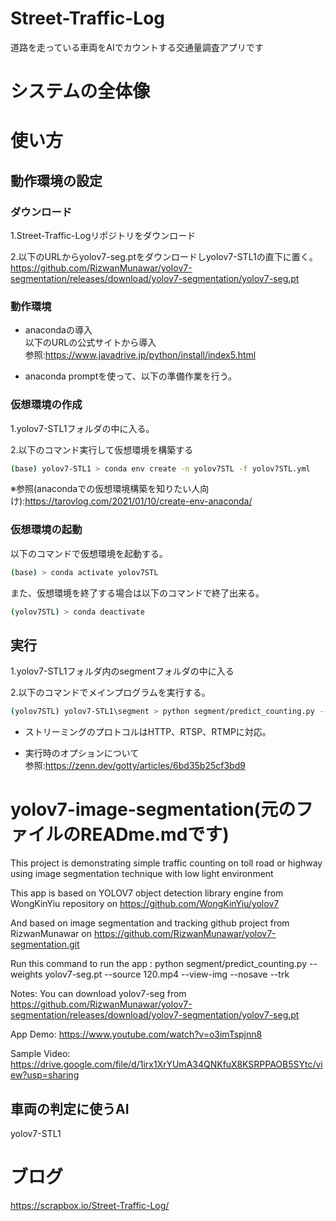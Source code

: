 # Street-Traffic-Log
道路を走っている車両をAIでカウントする交通量調査アプリです

# システムの全体像

# 使い方

## 動作環境の設定
### ダウンロード
1.Street-Traffic-Logリポジトリをダウンロード

2.以下のURLからyolov7-seg.ptをダウンロードしyolov7-STL1の直下に置く。
https://github.com/RizwanMunawar/yolov7-segmentation/releases/download/yolov7-segmentation/yolov7-seg.pt  

### 動作環境
- anacondaの導入  
  以下のURLの公式サイトから導入  
  参照:https://www.javadrive.jp/python/install/index5.html

- anaconda promptを使って、以下の準備作業を行う。

### 仮想環境の作成
1.yolov7-STL1フォルダの中に入る。

2.以下のコマンド実行して仮想環境を構築する
```bash
(base) yolov7-STL1 > conda env create -n yolov7STL -f yolov7STL.yml
```

※参照(anacondaでの仮想環境構築を知りたい人向け):https://tarovlog.com/2021/01/10/create-env-anaconda/  


### 仮想環境の起動
以下のコマンドで仮想環境を起動する。
```bash
(base) > conda activate yolov7STL
```

また、仮想環境を終了する場合は以下のコマンドで終了出来る。  
```bash
(yolov7STL) > conda deactivate
```

## 実行
1.yolov7-STL1フォルダ内のsegmentフォルダの中に入る

2.以下のコマンドでメインプログラムを実行する。
```bash
(yolov7STL) yolov7-STL1\segment > python segment/predict_counting.py --weights yolov7-seg.pt --source Traffic.mp4 --view-img --trk --device 0 --nosave  
```

- ストリーミングのプロトコルはHTTP、RTSP、RTMPに対応。  

- 実行時のオプションについて  
  参照:https://zenn.dev/gotty/articles/6bd35b25cf3bd9  


# yolov7-image-segmentation(元のファイルのREADme.mdです)
This project is demonstrating simple traffic counting on toll road or highway using image segmentation technique with low light environment

This app is based on YOLOV7 object detection library engine from WongKinYiu repository on https://github.com/WongKinYiu/yolov7

And based on image segmentation and tracking github project from RizwanMunawar on https://github.com/RizwanMunawar/yolov7-segmentation.git

Run this command to run the app : python segment/predict_counting.py --weights yolov7-seg.pt --source 120.mp4 --view-img --nosave --trk

Notes: You can download yolov7-seg from https://github.com/RizwanMunawar/yolov7-segmentation/releases/download/yolov7-segmentation/yolov7-seg.pt

App Demo: https://www.youtube.com/watch?v=o3imTspjnn8

Sample Video: https://drive.google.com/file/d/1irx1XrYUmA34QNKfuX8KSRPPAOB5SYtc/view?usp=sharing

## 車両の判定に使うAI
yolov7-STL1


# ブログ
https://scrapbox.io/Street-Traffic-Log/

